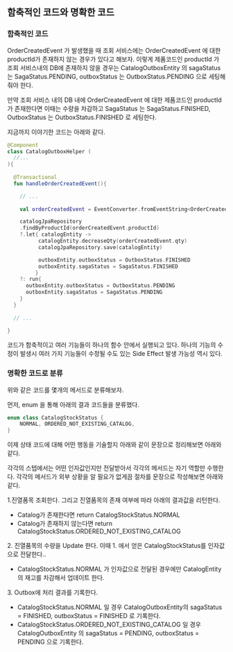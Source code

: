 ## 함축적인 코드와 명확한 코드

### 함축적인 코드

OrderCreatedEvent 가 발생했을 때 조회 서비스에는 OrderCreatedEvent 에 대한 productId가 존재하지 않는 경우가 있다고 해보자. 이렇게 제품코드인 productId 가 조회 서비스내의 DB에 존재하지 않을 경우는 CatalogOutboxEntity 의 sagaStatus 는 SagaStatus.PENDING, outboxStatus 는 OutboxStatus.PENDING 으로 세팅해줘야 한다. 

만약 조회 서비스 내의 DB 내에 OrderCreatedEvent 에 대한 제품코드인 productId가 존재한다면  이때는 수량을 차감하고 SagaStatus 는 SagaStatus.FINISHED, OutboxStatus 는 OutboxStatus.FINISHED 로 세팅한다.

지금까지 이야기한 코드는 아래와 같다.

```kotlin
@Component
class CatalogOutboxHelper (
  //...
){
  
  @Transactional
  fun handleOrderCreatedEvent(){

    // ...
    
    val orderCreatedEvent = EventConverter.fromEventString<OrderCreatedEvent>(objectMapperUtils.nullableObjectMapper, outboxEntity.payload!!)

    catalogJpaRepository
    .findByProductId(orderCreatedEvent.productId)
    ?.let{ catalogEntity ->
          catalogEntity.decreaseQty(orderCreatedEvent.qty)
          catalogJpaRepository.save(catalogEntity)

          outboxEntity.outboxStatus = OutboxStatus.FINISHED
          outboxEntity.sagaStatus = SagaStatus.FINISHED
         }
    ?: run{
      outboxEntity.outboxStatus = OutboxStatus.PENDING
      outboxEntity.sagaStatus = SagaStatus.PENDING
    }
  }
  
  // ...
  
}
```



코드가 함축적이고 여러 기능들이 하나의 함수 안에서 실행되고 있다. 하나의 기능의 수정이 발생시 여러 가지 기능들이 수정될 수도 있는 Side Effect 발생 가능성 역시 있다.



### 명확한 코드로 분류

위와 같은 코드를 몇개의 메서드로 분류해보자.

먼저, enum 을 통해 아래의 결과 코드들을 분류했다.

```kotlin
enum class CatalogStockStatus {
    NORMAL, ORDERED_NOT_EXISTING_CATALOG,
}
```



이제 상태 코드에 대해 어떤 행동을 기술할지 아래와 같이 문장으로 정리해보면 아래와 같다.

각각의 스텝에서는 어떤 인자값인지만 전달받아서 각각의 메서드는 자기 역할만 수행한다. 각각의 메서드가 외부 상황을 알 필요가 없게끔 절차를 문장으로 작성해보면 아래와 같다.

1\.진열품목 조회한다. 그리고 진열품목의 존재 여부에 따라 아래의 결과값을 리턴한다.

- Catalog가 존재한다면 return CatalogStockStatus.NORMAL
- Catalog가 존재하지 않는다면 return CatalogStockStatus.ORDERED_NOT_EXISTING_CATALOG

2\. 진열품목의 수량을 Update 한다. 이때 1\. 에서 얻은 CatalogStockStatus를 인자값으로 전달한다..

- CatalogStockStatus.NORMAL 가 인자값으로  전달된 경우에만 CatalogEntity 의 재고를 차감해서 업데이트 한다.

3\. Outbox에 처리 결과를 기록한다.

- CatalogStockStatus.NORMAL 일 경우 CatalogOutboxEntity의 sagaStatus = FINISHED, outboxStatus = FINISHED 로 기록한다.
- CatalogStockStatus.ORDERED\_NOT\_EXISTING\_CATALOG 일 경우 CatalogOutboxEntity 의 sagaStatus = PENDING, outboxStatus = PENDING 으로 기록한다.







